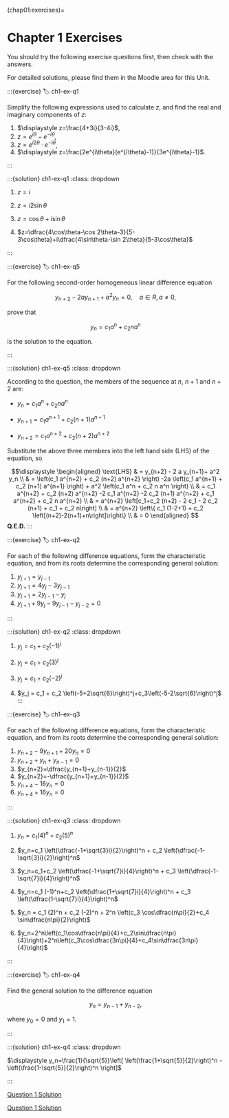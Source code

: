 (chap01:exercises)=
# Chapter 1 Exercises

You should try the following exercise questions first, then check with the answers. 

For detailed solutions, please find them in the Moodle area for this Unit.

:::{exercise}
:label: ch1-ex-q1

Simplify the following expressions used to calculate $z$, and find the real and imaginary components of $z$:

1. $\displaystyle z=\frac{4+3i}{3-4i}$,
1. $\displaystyle z=e^{i\theta}-e^{-i\theta}$,
1. $\displaystyle z=e^{i2\theta} \cdot e^{-i\theta}$,
1. $\displaystyle z=\frac{2e^{i\theta}(e^{i\theta}-1)}{3e^{i\theta}-1}$.

:::

:::{solution} ch1-ex-q1
:class: dropdown

1.  $z=i$

1.  $z=i2\sin\theta$

1. $z=\cos\theta+i\sin\theta$

1. $z=\dfrac{4\cos\theta-\cos 2\theta-3}{5-3\cos\theta}+i\dfrac{4\sin\theta-\sin 2\theta}{5-3\cos\theta}$

:::

:::{exercise} 
:label: ch1-ex-q5


For the following second-order homogeneous linear difference equation

$$y_{n+2} - 2 a y_{n+1}+ a^2 y_n =0, \quad a\in R, a\ne0,$$

prove that 

$$y_n = c_1 a^n + c_2 n a^n$$

is the solution to the equation.

:::

:::{solution} ch1-ex-q5
:class: dropdown

According to the question, the members of the sequence at $n$, $n+1$ and $n+2$ are:

- $y_n = c_1 a^n + c_2 n a^n$

- $y_{n+1} = c_1 a^{n+1} + c_2 (n+1) a^{n+1}$

- $y_{n+2} = c_1 a^{n+2} + c_2 (n+2) a^{n+2}$

Substitute the above three members into the left hand side (LHS) of the equation, so

$$\displaystyle
\begin{aligned}
\text{LHS} & =  y_{n+2} - 2 a y_{n+1}+ a^2 y_n \\
           & =   \left(c_1 a^{n+2} + c_2 (n+2) a^{n+2} \right) -2a \left(c_1 a^{n+1} + c_2 (n+1) a^{n+1} \right) + a^2 \left(c_1 a^n + c_2 n a^n \right)  \\
           & =   c_1 a^{n+2} + c_2 (n+2) a^{n+2}  -2 c_1 a^{n+2} -2 c_2 (n+1) a^{n+2}  + c_1 a^{n+2} + c_2 n a^{n+2} \\       
           & =  a^{n+2} \left[c_1+c_2 (n+2) - 2 c_1 - 2 c_2 (n+1) + c_1 + c_2 n\right]    \\
           & =  a^{n+2} \left\{ c_1 (1-2+1) + c_2 \left[(n+2)-2(n+1)+n\right]\right\} \\
           & =  0
\end{aligned} $$
**Q.E.D.**
:::

:::{exercise}
:label: ch1-ex-q2

For each of the following difference equations, form the characteristic equation, and from its roots determine the corresponding general solution:

1. $y_{j+1}=y_{j-1}$
1. $y_{j+1}=4y_j-3y_{j-1}$
1. $y_{j+1}=2y_{j-1}-y_j$
1. $y_{j+1}+9y_j - 9y_{j-1}-y_{j-2}=0$

:::

:::{solution} ch1-ex-q2
:class: dropdown

1. $y_j = c_1 + c_2 (-1)^j$

1. $y_j = c_1 + c_2 (3)^j$

1. $y_j = c_1 + c_2 (-2)^j$

1. $y_j = c_1 + c_2 \left(-5+2\sqrt{6}\right)^j+c_3\left(-5-2\sqrt{6}\right)^j$
:::



:::{exercise}
:label: ch1-ex-q3

For each of the following difference equations, form the characteristic equation, and from its roots determine the corresponding general solution:
		

1. $y_{n+2}-9y_{n+1}+20y_n=0$
1. $y_{n+2}+y_{n}+y_{n-1}=0$        
1. $y_{n+2}=\dfrac{y_{n+1}+y_{n-1}}{2}$
1. $y_{n+2}=-\dfrac{y_{n+1}+y_{n-1}}{2}$
1. $y_{n+4}-16 y_n=0$
1. $y_{n+4}+16 y_n=0$        

:::

:::{solution} ch1-ex-q3
:class: dropdown

1. $y_n=c_1 (4)^n + c_2 (5)^n$

1. $y_n=c_1 \left(\dfrac{-1+\sqrt{3}i}{2}\right)^n + c_2 \left(\dfrac{-1-\sqrt{3}i}{2}\right)^n$

1. $y_n=c_1+c_2 \left(\dfrac{-1+\sqrt{7}i}{4}\right)^n + c_3 \left(\dfrac{-1-\sqrt{7}i}{4}\right)^n$

1. $y_n=c_1 (-1)^n+c_2 \left(\dfrac{1+\sqrt{7}i}{4}\right)^n + c_3 \left(\dfrac{1-\sqrt{7}i}{4}\right)^n$

1. $y_n = c_1 (2)^n + c_2 (-2)^n + 2^n \left(c_3 \cos\dfrac{n\pi}{2}+c_4 \sin\dfrac{n\pi}{2}\right)$

1. $y_n=2^n\left(c_1\cos\dfrac{n\pi}{4}+c_2\sin\dfrac{n\pi}{4}\right)+2^n\left(c_3\cos\dfrac{3n\pi}{4}+c_4\sin\dfrac{3n\pi}{4}\right)$
		
:::


:::{exercise} 
:label: ch1-ex-q4

Find the general solution to the difference equation

$$y_{n}=y_{n-1} + y_{n-2},$$

where $y_0=0$ and $y_1=1$.

:::

:::{solution} ch1-ex-q4
:class: dropdown

$\displaystyle y_n=\frac{1}{\sqrt{5}}\left[ \left(\frac{1+\sqrt{5}}{2}\right)^n - \left(\frac{1-\sqrt{5}}{2}\right)^n \right]$

:::

[Question 1 Solution](https://zhihuammu.github.io/ODE-book/Ex1/Ex0_Solution_annotated.pdf)

[Question 1 Solution](url/Ex1/Ex0_Solution_annotated.pdf)